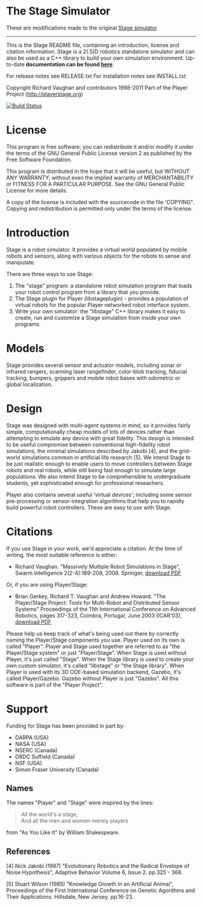 # The Stage Simulator

These are modifications made to the original [Stage simulator](https://github.com/rtv/Stage)

----------

This is the Stage README file, containing an introduction, license and citation information. Stage is a 2(.5)D robotics standalone simulator and can also be used as a C++ library to build your own simulation environment. Up-to-date **documentation can be found [here](https://codedocs.xyz/CodeFinder2/Stage/)**.

For release notes see RELEASE.txt
For installation notes see INSTALL.txt

Copyright Richard Vaughan and contributors 1998-2011
Part of the Player Project (http://playerstage.org)

[![Build Status](https://travis-ci.org/CodeFinder2/Stage.svg?branch=master)](https://travis-ci.org/CodeFinder2/Stage)

# License
This program is free software; you can redistribute it and/or modify
it under the terms of the GNU General Public License version 2 as
published by the Free Software Foundation.

This program is distributed in the hope that it will be useful, but
WITHOUT ANY WARRANTY; without even the implied warranty of
MERCHANTABILITY or FITNESS FOR A PARTICULAR PURPOSE.  See the GNU
General Public License for more details.

A copy of the license is included with the sourcecode in the file
'COPYING". Copying and redistribution is permitted only under the
terms of the license.


# Introduction
Stage is a robot simulator. It provides a virtual world populated by
mobile robots and sensors, along with various objects for the robots
to sense and manipulate.

There are three ways to use Stage:
  1. The "stage" program: a standalone robot simulation program
that loads your robot control program from a library that you provide.
  2. The Stage plugin for Player (libstageplugin) - provides a
population of virtual robots for the popular Player networked robot
interface system.
  3. Write your own simulator: the "libstage" C++ library makes it
easy to create, run and customize a Stage simulation from inside your
own programs.


# Models
Stage provides several sensor and actuator models, including sonar
or infrared rangers, scanning laser rangefinder, color-blob tracking,
fiducial tracking, bumpers, grippers and mobile robot bases with
odometric or global localization.


# Design
Stage was designed with multi-agent systems in mind, so it provides
fairly simple, computationally cheap models of lots of devices rather
than attempting to emulate any device with great fidelity. This design
is intended to be useful compromise between conventional high-fidelity
robot simulations, the minimal simulations described by Jakobi [4], and
the grid-world simulations common in artificial life research [5]. We
intend Stage to be just realistic enough to enable users to move
controllers between Stage robots and real robots, while still being
fast enough to simulate large populations. We also intend Stage to be
comprehensible to undergraduate students, yet sophisticated enough for
professional reseachers.

Player also contains several useful 'virtual devices'; including
some sensor pre-processing or sensor-integration algorithms that help
you to rapidly build powerful robot controllers. These are easy to use
with Stage.


# Citations
If you use Stage in your work, we'd appreciate a citation. At the time of writing, the most suitable reference is either:
- Richard Vaughan. "Massively Multiple Robot Simulations in Stage", Swarm Intelligence 2(2-4):189-208, 2008. Springer, [download PDF](http://autonomylab.org/doc/vaughan_si08.pdf)

Or, if you are using Player/Stage:
- Brian Gerkey, Richard T. Vaughan and Andrew Howard. "The Player/Stage Project: Tools for Multi-Robot and Distributed Sensor Systems" Proceedings of the 11th International Conference on Advanced Robotics, pages 317-323, Coimbra, Portugal, June 2003 (ICAR'03), [download PDF](http://robotics.stanford.edu/~gerkey/research/final_papers/icar03-player.pdf)

Please help us keep track of what's being used out there by correctly
naming the Player/Stage components you use. Player used on its own is
called "Player". Player and Stage used together are referred to as
"the Player/Stage system" or just "Player/Stage". When Stage is used
without Player, it's just called "Stage". When the Stage library is
used to create your own custom simulator, it's called "libstage" or
"the Stage library". When Player is used with its 3D ODE-based
simulation backend, Gazebo, it's called Player/Gazebo. Gazebo without Player is just "Gazebo". All this software is part of the "Player Project".

# Support
Funding for Stage has been provided in part by:

- DARPA (USA)
- NASA (USA)
- NSERC (Canada)
- DRDC Suffield (Canada)
- NSF (USA)
- Simon Fraser University (Canada)

Names
----------
The names "Player" and "Stage" were inspired by the lines:

  > All the world's a stage,  
  > And all the men and women merely players

from "As You Like It" by William Shakespeare.


References
----------
[4] Nick Jakobi (1997) "Evolutionary Robotics and the Radical Envelope
of Noise Hypothesis", Adaptive Behavior Volume 6, Issue 2. pp.325 -
368.

[5] Stuart Wilson (1985) "Knowledge Growth in an Artificial Animal",
Proceedings of the First International Conference on Genetic Agorithms
and Their Applications.  Hillsdale, New Jersey. pp.16-23.
